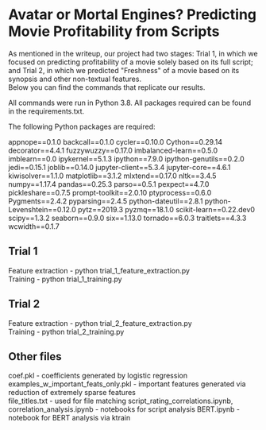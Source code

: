 # Avatar or Mortal Engines? Predicting Movie Profitability from Scripts
As mentioned in the writeup, our project had two stages: Trial 1, in which we focused on predicting profitability of a movie solely based on its full script; and Trial 2, in which we predicted "Freshness" of a movie based on its synopsis and other non-textual features.   
Below you can find the commands that replicate our results.

All commands were run in Python 3.8. All packages required can be found in the requirements.txt.

The following Python packages are required:

appnope==0.1.0
backcall==0.1.0
cycler==0.10.0
Cython==0.29.14
decorator==4.4.1
fuzzywuzzy==0.17.0
imbalanced-learn==0.5.0
imblearn==0.0
ipykernel==5.1.3
ipython==7.9.0
ipython-genutils==0.2.0
jedi==0.15.1
joblib==0.14.0
jupyter-client==5.3.4
jupyter-core==4.6.1
kiwisolver==1.1.0
matplotlib==3.1.2
mlxtend==0.17.0
nltk==3.4.5
numpy==1.17.4
pandas==0.25.3
parso==0.5.1
pexpect==4.7.0
pickleshare==0.7.5
prompt-toolkit==2.0.10
ptyprocess==0.6.0
Pygments==2.4.2
pyparsing==2.4.5
python-dateutil==2.8.1
python-Levenshtein==0.12.0
pytz==2019.3
pyzmq==18.1.0
scikit-learn==0.22.dev0
scipy==1.3.2
seaborn==0.9.0
six==1.13.0
tornado==6.0.3
traitlets==4.3.3
wcwidth==0.1.7

## Trial 1
Feature extraction - python trial_1_feature_extraction.py  
Training - python trial_1_training.py  
 
## Trial 2
Feature extraction - python trial_2_feature_extraction.py  
Training - python trial_2_training.py  

## Other files
coef.pkl - coefficients generated by logistic regression  
examples_w_important_feats_only.pkl - important features generated via reduction of extremely sparse features  
file_titles.txt - used for file matching
script_rating_correlations.ipynb, correlation_analysis.ipynb - notebooks for script analysis
BERT.ipynb - notebook for BERT analysis via ktrain
